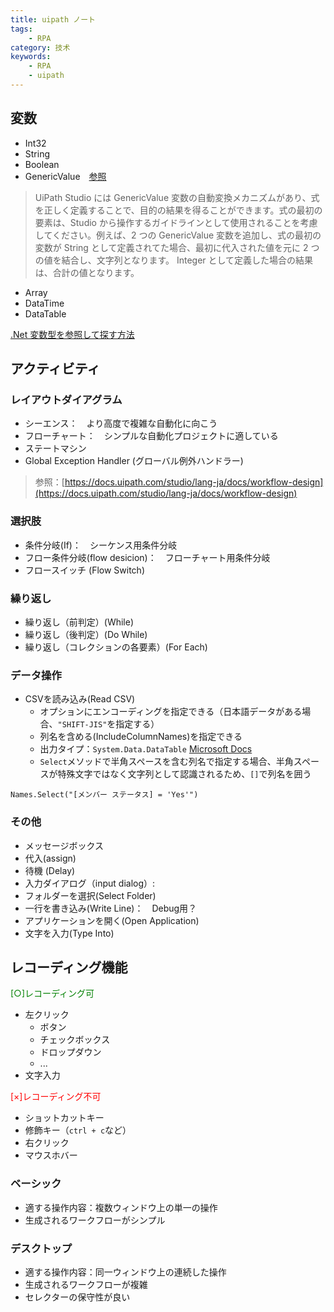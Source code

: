 ```yaml
---
title: uipath ノート
tags:
    - RPA
category: 技术
keywords:
    - RPA
    - uipath
---
```


## 変数

* Int32
* String
* Boolean
* GenericValue　[参照](https://docs.uipath.com/studio/lang-ja/docs/genericvalue-variables)

>UiPath Studio には GenericValue 変数の自動変換メカニズムがあり、式を正しく定義することで、目的の結果を得ることができます。式の最初の要素は、Studio から操作するガイドラインとして使用されることを考慮してください。例えば、2 つの GenericValue 変数を追加し、式の最初の変数が String として定義されてた場合、最初に代入された値を元に 2 つの値を結合し、文字列となります。 Integer として定義した場合の結果は、合計の値となります。

* Array
* DataTime
* DataTable

[.Net 変数型を参照して探す方法](https://docs.uipath.com/studio/lang-ja/docs/managing-variables#section-browsing-for-net-variable-types)

## アクティビティ

### レイアウトダイアグラム

* シーエンス：　より高度で複雑な自動化に向こう
* フローチャート：　シンプルな自動化プロジェクトに適している
* ステートマシン
* Global Exception Handler (グローバル例外ハンドラー)

>参照：[https://docs.uipath.com/studio/lang-ja/docs/workflow-design](https://docs.uipath.com/studio/lang-ja/docs/workflow-design)

### 選択肢

* 条件分岐(If)：　シーケンス用条件分岐
* フロー条件分岐(flow desicion)：　フローチャート用条件分岐
* フロースイッチ (Flow Switch)

### 繰り返し

* 繰り返し（前判定）(While)
* 繰り返し（後判定）(Do While)
* 繰り返し（コレクションの各要素）(For Each)

### データ操作

* CSVを読み込み(Read CSV)
    - オプションにエンコーディングを指定できる（日本語データがある場合、`"SHIFT-JIS"`を指定する）
    - 列名を含める(IncludeColumnNames)を指定できる
    - 出力タイプ：`System.Data.DataTable` [Microsoft Docs](https://docs.microsoft.com/ja-jp/dotnet/api/system.data.datatable?view=netframework-4.8)
    - `Select`メソッドで半角スペースを含む列名で指定する場合、半角スペースが特殊文字ではなく文字列として認識されるため、`[]`で列名を囲う

```
Names.Select("[メンバー ステータス] = 'Yes'")
```

### その他

* メッセージボックス
* 代入(assign)
* 待機 (Delay)
* 入力ダイアログ（input dialog）:
* フォルダーを選択(Select Folder)
* 一行を書き込み(Write Line)：　Debug用？
* アプリケーションを開く(Open Application)
* 文字を入力(Type Into)

## レコーディング機能

<span style="color: green">\[○\]レコーディング可</span>
* 左クリック
    - ボタン
    - チェックボックス
    - ドロップダウン
    - ...
* 文字入力

<span style="color: red">\[×\]レコーディング不可</span>
* ショットカットキー
* 修飾キー（`ctrl + c`など）
* 右クリック
* マウスホバー

### ベーシック

* 適する操作内容：複数ウィンドウ上の単一の操作
* 生成されるワークフローがシンプル

### デスクトップ

* 適する操作内容：同一ウィンドウ上の連続した操作
* 生成されるワークフローが複雑
* セレクターの保守性が良い
